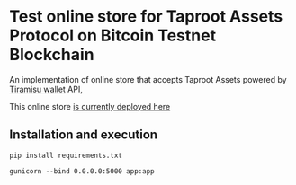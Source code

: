 # Test online store for Taproot Assets Protocol on Bitcoin Testnet Blockchain

An implementation of online store that accepts Taproot Assets powered by [Tiramisu wallet](https://testnet.tarowallet.net/) API,

This online store [is currently deployed here](https://tapd-store.tarowallet.net) 

## Installation and execution

```
pip install requirements.txt

gunicorn --bind 0.0.0.0:5000 app:app
```